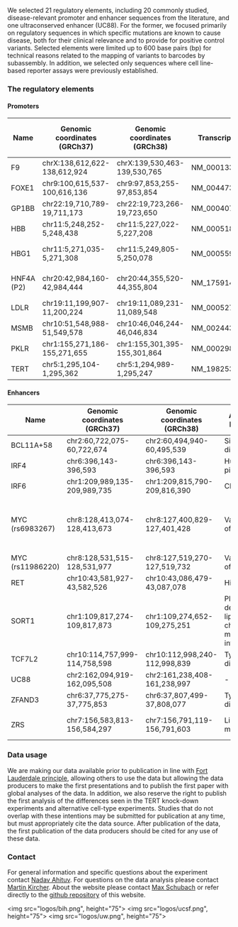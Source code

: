 We selected 21 regulatory elements, including 20 commonly studied, disease-relevant promoter and enhancer sequences from the literature, and one ultraconserved enhancer (UC88). For the former, we focused primarily on regulatory sequences in which specific mutations are known to cause disease, both for their clinical relevance and to provide for positive control variants. Selected elements were limited up to 600 base pairs (bp) for technical reasons related to the mapping of variants to barcodes by subassembly. In addition, we selected only sequences where cell line-based reporter assays were previously established.

### The regulatory elements

#### Promoters

| Name       | Genomic coordinates (GRCh37) | Genomic coordinates (GRCh38) | Transcript  | Associated Phenotype                        | Luciferase vector | MPRA vector | Cell line       | Transf. time (hr) | Fold change (Wild type) | Fold Change (MPRA) | Construct size (bp) |
|------------|------------------------------|------------------------------|-------------|---------------------------------------------|-------------------|-------------|-----------------|-------------------|-------------------------|--------------------|---------------------|
| F9         | chrX:138,612,622-138,612,924 | chrX:139,530,463-139,530,765 | NM_000133.3 | Hemophilia B                                | pGL4.11b          | pGL4.11c    | HepG2           | 24                | 2.6                     | 2.1                | 303                 |
| FOXE1      | chr9:100,615,537-100,616,136 | chr9:97,853,255-97,853,854   | NM_004473.3 | Thyroid cancer                              | pGL4.11b          | pGL4.11c    | HeLa            | 24                | 4.2                     | 2.5                | 600                 |
| GP1BB      | chr22:19,710,789-19,711,173  | chr22:19,723,266-19,723,650  | NM_000407.4 | Bernard-Soulier Syndrome                    | pGL4.11b          | pGL4.11c    | HEL 92.1.7      | 24                | 22.1                    | 12.3               | 385                 |
| HBB        | chr11:5,248,252-5,248,438    | chr11:5,227,022-5,227,208    | NM_000518.4 | Thalassemia                                 | pGL4.11b          | pGL4.11c    | HEL 92.1.7      | 24                | 14.3                    | 8.4                | 187                 |
| HBG1       | chr11:5,271,035-5,271,308    | chr11:5,249,805-5,250,078    | NM_000559.2 | Hereditary persistence of fetal hemoglobin  | pGL4.11b          | pGL4.11c    | HEL 92.1.7      | 24                | 118.1                   | 41.8               | 274                 |
| HNF4A (P2) | chr20:42,984,160-42,984,444  | chr20:44,355,520-44,355,804  | NM_175914.4 | Maturity-onset diabetes of the young (MODY) | pGL4.11b          | pGL4.11c    | HEK293T         | 24                | 2.8                     | 1.3                | 285                 |
| LDLR       | chr19:11,199,907-11,200,224  | chr19:11,089,231-11,089,548  | NM_000527.4 | Familial hypercholesterolemia               | pGL4.11b          | pGL4.11b    | HepG2           | 24                | 110.7                   | 76.6               | 318                 |
| MSMB       | chr10:51,548,988-51,549,578  | chr10:46,046,244-46,046,834  | NM_002443.3 | Prostate cancer                             | pGL4.11b          | pGL4.11c    | HEK293T         | 24                | 8.4                     | 3.4                | 593                 |
| PKLR       | chr1:155,271,186-155,271,655 | chr1:155,301,395-155,301,864 | NM_000298.5 | Pyruvate kinase deficiency                  | pGL4.11b          | pGL4.11c    | K562            | 48                | 29.4                    | 9.6                | 470                 |
| TERT       | chr5:1,295,104-1,295,362     | chr5:1,294,989-1,295,247     | NM_198253.2 | Various types of cancer                     | pGL4.11b          | pGL4.11b    | HEK293T, SF7996 | 24                | 231.8,5.2               | 148.2, 2.7         | 259                 |


#### Enhancers

| Name              | Genomic coordinates (GRCh37)  | Genomic coordinates (GRCh38)  | Associated Phenotype                                               | Luciferase vector   | MPRA vector | Cell line                           | Transf. time (hr)              | Fold change (Wild type) | Fold Change (MPRA) | Construct size (bp) |
|-------------------|-------------------------------|-------------------------------|--------------------------------------------------------------------|---------------------|-------------|-------------------------------------|--------------------------------|-------------------------|--------------------|---------------------|
| BCL11A+58         | chr2:60,722,075-60,722,674    | chr2:60,494,940-60,495,539    | Sickle cell disease                                                | pGL4.23             | pGL4.23d    | HEL 92.1.7                          | 24                             | 2.5                     | 1.7                | 600                 |
| IRF4              | chr6:396,143-396,593          | chr6:396,143-396,593          | Human pigmentation                                                 | pGL4.23             | pGL4.23d    | SK-MEL-28                           | 24                             | 44.5                    | 16.3               | 451                 |
| IRF6              | chr1:209,989,135-209,989,735  | chr1:209,815,790-209,816,390  | Cleft lip                                                          | pGL4.23             | pGL4.23c    | HaCaT                               | 24                             | 17                      | 16.7               | 600                 |
| MYC (rs6983267)  | chr8:128,413,074-128,413,673  | chr8:127,400,829-127,401,428  | Various types of cancer                                            | pGL4.23             | pGL4.23c    | HEK293T                             | 32, 20nM LiCl added after 24hr | 2.8                     | 0.7                | 600                 |
| MYC (rs11986220) | chr8:128,531,515-128,531,977  | chr8:127,519,270-127,519,732  | Various types of cancer                                            | pGL4.23             | pGL4.23d    | LNCaP + 100nM DHT                   | 24                             | 5.5                     | 3.2                | 464                 |
| RET               | chr10:43,581,927-43,582,526   | chr10:43,086,479-43,087,078   | Hirschsprung                                                       | pGL3                | pGL3c       | Neuro-2a                            | 24                             | 2                       | 0.9                | 600                 |
| SORT1             | chr1:109,817,274-109,817,873  | chr1:109,274,652-109,275,251  | Plasma low-density lipoprotein cholesterol & myocardial infarction | pGL4.23             | pGL4.23c    | HepG2                               | 24                             | 235.3                   | 202.2              | 600                 |
| TCF7L2            | chr10:114,757,999-114,758,598 | chr10:112,998,240-112,998,839 | Type 2 diabetes                                                    | pGL4.23             | pGL4.23d    | MIN6                                | 24                             | 9                       | 2.7                | 600                 |
| UC88              | chr2:162,094,919-162,095,508  | chr2:161,238,408-161,238,997  | -                                                                  | pGL4.23             | pGL4.23c    | Neuro-2a                            | 24                             | 9.3                     | 5.4                | 590                 |
| ZFAND3            | chr6:37,775,275-37,775,853    | chr6:37,807,499-37,808,077    | Type 2 diabetes                                                    | pGL4.23             | pGL4.23c    | MIN6                                | 24                             | 14.3                    | 7.3                | 579                 |
| ZRS               | chr7:156,583,813-156,584,297  | chr7:156,791,119-156,791,603  | Limb malformations                                                 | TATA-pGL4m (EV087) | pGL4Zc      | NIH/3T3 (with HOXD13/ HOXD13+HAND2) | 24                             | 04.02.2002              | 3.7/2.6            | 485                 |

### Data usage

We are making our data available prior to publication in line with  [Fort Lauderdale principle](https://www.genome.gov/pages/research/wellcomereport0303.pdf), allowing others to use the data but allowing the data producers to make the first presentations and to publish the first paper with global analyses of the data. In addition, we also reserve the right to publish the first analysis of the differences seen in the TERT knock-down experiments and alternative cell-type experiments. Studies that do not overlap with these intentions may be submitted for publication at any time, but must appropriately cite the data source. After publication of the data, the first publication of the data producers should be cited for any use of these data.

### Contact

For general information and specific questions about the experiment contact [Nadav Ahituv](mailto:nadav.ahituv@ucsf.edu). For questions on the data analysis please contact [Martin Kircher](mailto:martin.kircher@bihealth.de). About the website please contact [Max Schubach](mailto:max.schubach@bihealth.de) or refer directly to the [github repository](https://github.com/kircherlab/MPRA_SaturationMutagenesis) of this website.

<p style="text-align: center;">

<img src="logos/bih.png", height="75">
<img src="logos/ucsf.png", height="75">
<img src="logos/uw.png", height="75">
</p>

